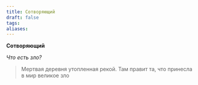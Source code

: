 ```yaml
---
title: Сотворяющий
draft: false
tags: 
aliases:
---
```

 
**Сотворяющий**

*Что есть зло?*

>Мертвая деревня утопленная рекой. Там правит та, что принесла в мир великое зло
